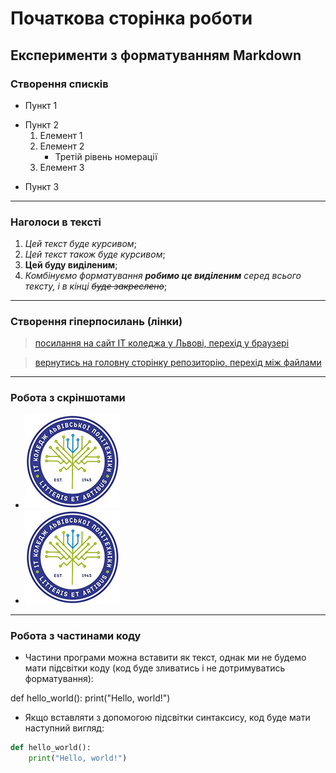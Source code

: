 # Початкова сторінка роботи
## Експерименти з форматуванням Markdown
### Створення списків
- Пункт 1
+ Пункт 2
    1. Елемент 1
    2. Елемент 2
       * Третій рівень номерації
    3. Елемент 3
- Пункт 3
---

### Наголоси в тексті
1. *Цей текст буде курсивом*;
2. _Цей текст також буде курсивом_;
3. **Цей буду виділеним**;
4. _Комбінуємо форматування **робимо це виділеним** серед всього тексту, і в кінці ~~буде закреслено~~_;
---

### Створення гіперпосилань (лінки)
> [посилання на сайт IT коледжа у Львові, перехід у браузері](https://itcollege.lviv.ua/ "Це просто відображення при наведенні на посиланя")

> [вернутись на головну сторінку репозиторію, перехід між файлами](../README.md "переходимо до README")
---

### Робота з скріншотами
- ![Вставляємо картику як файл, це варіант буль ше нам підходить для лабораторних](logo-lit.jpg "Лого коледжу")
- ![Всталяємо картинку з прямим посиланням на репозиторій](https://github.com/BobasB/2023_tk330_oop/raw/main/init/logo-lit.jpg "Не забуваємо замінити blob на raw")
---

### Робота з частинами коду

- Частини програми можна вставити як текст, однак ми не будемо мати підсвітки коду (код буде зливатись і не дотримуватись форматування):

def hello_world():
    print("Hello, world!")

- Якщо вставляти з допомогою підсвітки синтаксису, код буде мати наступний вигляд:

```python
def hello_world():
    print("Hello, world!")
```

